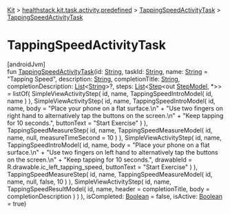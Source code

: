 
[Kit](../../../kit.html) > [healthstack.kit.task.activity.predefined](../index.html) > [TappingSpeedActivityTask](index.html) > [TappingSpeedActivityTask](-tapping-speed-activity-task.html)



# TappingSpeedActivityTask



[androidJvm]\
fun [TappingSpeedActivityTask](-tapping-speed-activity-task.html)(id: [String](https://kotlinlang.org/api/latest/jvm/stdlib/kotlin/-string/index.html), taskId: [String](https://kotlinlang.org/api/latest/jvm/stdlib/kotlin/-string/index.html), name: [String](https://kotlinlang.org/api/latest/jvm/stdlib/kotlin/-string/index.html) = &quot;Tapping Speed&quot;, description: [String](https://kotlinlang.org/api/latest/jvm/stdlib/kotlin/-string/index.html), completionTitle: [String](https://kotlinlang.org/api/latest/jvm/stdlib/kotlin/-string/index.html), completionDescription: [List](https://kotlinlang.org/api/latest/jvm/stdlib/kotlin.collections/-list/index.html)&lt;[String](https://kotlinlang.org/api/latest/jvm/stdlib/kotlin/-string/index.html)&gt;?, steps: [List](https://kotlinlang.org/api/latest/jvm/stdlib/kotlin.collections/-list/index.html)&lt;[Step](../../healthstack.kit.task.base/-step/index.html)&lt;out [StepModel](../../healthstack.kit.task.base/-step-model/index.html), *&gt;&gt; = listOf(
        SimpleViewActivityStep(
            id, name,
            TappingSpeedIntroModel(
                id, name
            )
        ),
        SimpleViewActivityStep(
            id, name,
            TappingSpeedIntroModel(
                id, name,
                body = &quot;Place your phone on a flat surface.\n&quot; +
                    &quot;Use two fingers on right hand to alternatively tap the buttons on the screen.\n&quot; +
                    &quot;Keep tapping for 10 seconds.&quot;,
                buttonText = &quot;Start Exercise&quot;
            )
        ),
        TappingSpeedMeasureStep(
            id, name,
            TappingSpeedMeasureModel(
                id, name, null, measureTimeSecond = 10
            )
        ),
        SimpleViewActivityStep(
            id, name,
            TappingSpeedIntroModel(
                id, name,
                body = &quot;Place your phone on a flat surface.\n&quot; +
                    &quot;Use two fingers on left hand to alternatively tap the buttons on the screen.\n&quot; +
                    &quot;Keep tapping for 10 seconds.&quot;,
                drawableId = R.drawable.ic_left_tapping_speed,
                buttonText = &quot;Start Exercise&quot;
            )
        ),
        TappingSpeedMeasureStep(
            id, name,
            TappingSpeedMeasureModel(
                id, name, null, false, 10
            )
        ),
        SimpleViewActivityStep(
            id, name,
            TappingSpeedResultModel(
                id, name, header = completionTitle, body = completionDescription
            )
        )
    ), isCompleted: [Boolean](https://kotlinlang.org/api/latest/jvm/stdlib/kotlin/-boolean/index.html) = false, isActive: [Boolean](https://kotlinlang.org/api/latest/jvm/stdlib/kotlin/-boolean/index.html) = true)





